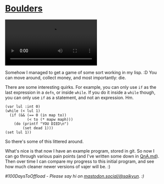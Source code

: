 # [Boulders](#boulders)

<video controls><source src="/posts/24/boulders.mov"></video>

Somehow I managed to get a game of some sort working in my lisp. :D You can move around, collect money, and most importantly: die.

There are some interesting quirks. For example, you can only use `if` as the last expression in a `defn`, or inside `while`. If you do it inside a `while` though, you can only use `if` as a statement, and not an expression. Hm.

```
(var lul :int 0)
(while (< lul 1)
  (if (&& (== 0 (in map to))
          (< to (* mapw maph)))
    (do (printf "YOU DIED\n")
        (set dead 1)))
(set lul 1))
```

So there's some of this littered around.

What's nice is that now I have an example program, stored in git. So now I can go through various pain points (and I've written some down in [QnA.md](https://github.com/saikyun/vajer/blob/main/QnA.md#todo-this-code-breaks-because-of-if-wanting-to-set-a-parents-defns-return-value)). Then over time I can compare my progress to this initial program, and see how much cleaner newer versions of vajer will be. :)

_#100DaysToOffload - Please say hi on [mastodon.social/@saikyun](https://mastodon.social/@saikyun). :)_